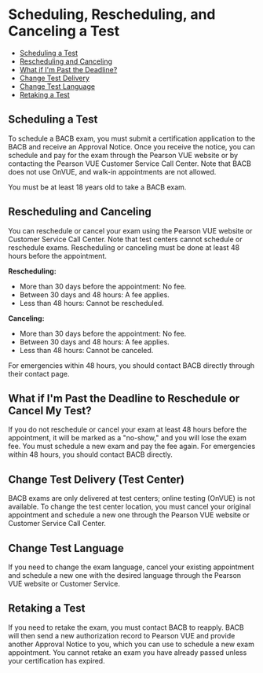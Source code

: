 # Scheduling, Rescheduling, and Canceling a Test

- [Scheduling a Test](#scheduling-a-test)
- [Rescheduling and Canceling](#rescheduling-and-canceling)
- [What if I'm Past the Deadline?](#what-if-im-past-the-deadline)
- [Change Test Delivery](#change-test-delivery)
- [Change Test Language](#change-test-language)
- [Retaking a Test](#retaking-a-test)

## Scheduling a Test

To schedule a BACB exam, you must submit a certification application to the BACB and receive an Approval Notice. Once you receive the notice, you can schedule and pay for the exam through the Pearson VUE website or by contacting the Pearson VUE Customer Service Call Center. Note that BACB does not use OnVUE, and walk-in appointments are not allowed.

You must be at least 18 years old to take a BACB exam.

## Rescheduling and Canceling

You can reschedule or cancel your exam using the Pearson VUE website or Customer Service Call Center. Note that test centers cannot schedule or reschedule exams. Rescheduling or canceling must be done at least 48 hours before the appointment.

**Rescheduling:**
- More than 30 days before the appointment: No fee.
- Between 30 days and 48 hours: A fee applies.
- Less than 48 hours: Cannot be rescheduled.

**Canceling:**
- More than 30 days before the appointment: No fee.
- Between 30 days and 48 hours: A fee applies.
- Less than 48 hours: Cannot be canceled.

For emergencies within 48 hours, you should contact BACB directly through their contact page.

## What if I'm Past the Deadline to Reschedule or Cancel My Test?

If you do not reschedule or cancel your exam at least 48 hours before the appointment, it will be marked as a "no-show," and you will lose the exam fee. You must schedule a new exam and pay the fee again. For emergencies within 48 hours, you should contact BACB directly.

## Change Test Delivery (Test Center)

BACB exams are only delivered at test centers; online testing (OnVUE) is not available. To change the test center location, you must cancel your original appointment and schedule a new one through the Pearson VUE website or Customer Service Call Center.

## Change Test Language

If you need to change the exam language, cancel your existing appointment and schedule a new one with the desired language through the Pearson VUE website or Customer Service.

## Retaking a Test

If you need to retake the exam, you must contact BACB to reapply. BACB will then send a new authorization record to Pearson VUE and provide another Approval Notice to you, which you can use to schedule a new exam appointment. You cannot retake an exam you have already passed unless your certification has expired.

<!--stackedit_data:
eyJoaXN0b3J5IjpbMTg5NDE1Nzk4M119
-->
